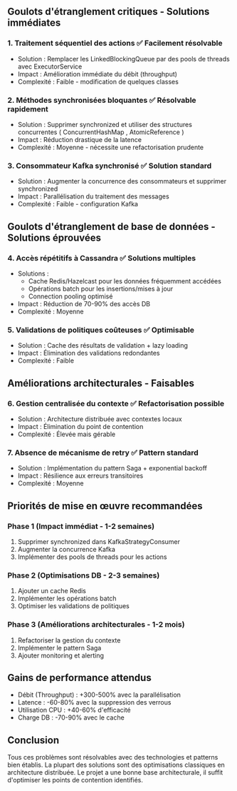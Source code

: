 ## Goulots d'étranglement critiques - Solutions immédiates
### 1. Traitement séquentiel des actions ✅ Facilement résolvable
- Solution : Remplacer les LinkedBlockingQueue par des pools de threads avec ExecutorService
- Impact : Amélioration immédiate du débit (throughput)
- Complexité : Faible - modification de quelques classes
### 2. Méthodes synchronisées bloquantes ✅ Résolvable rapidement
- Solution : Supprimer synchronized et utiliser des structures concurrentes ( ConcurrentHashMap , AtomicReference )
- Impact : Réduction drastique de la latence
- Complexité : Moyenne - nécessite une refactorisation prudente
### 3. Consommateur Kafka synchronisé ✅ Solution standard
- Solution : Augmenter la concurrence des consommateurs et supprimer synchronized
- Impact : Parallélisation du traitement des messages
- Complexité : Faible - configuration Kafka
## Goulots d'étranglement de base de données - Solutions éprouvées
### 4. Accès répétitifs à Cassandra ✅ Solutions multiples
- Solutions :
  - Cache Redis/Hazelcast pour les données fréquemment accédées
  - Opérations batch pour les insertions/mises à jour
  - Connection pooling optimisé
- Impact : Réduction de 70-90% des accès DB
- Complexité : Moyenne
### 5. Validations de politiques coûteuses ✅ Optimisable
- Solution : Cache des résultats de validation + lazy loading
- Impact : Élimination des validations redondantes
- Complexité : Faible
## Améliorations architecturales - Faisables
### 6. Gestion centralisée du contexte ✅ Refactorisation possible
- Solution : Architecture distribuée avec contextes locaux
- Impact : Élimination du point de contention
- Complexité : Élevée mais gérable
### 7. Absence de mécanisme de retry ✅ Pattern standard
- Solution : Implémentation du pattern Saga + exponential backoff
- Impact : Résilience aux erreurs transitoires
- Complexité : Moyenne
## Priorités de mise en œuvre recommandées
### Phase 1 (Impact immédiat - 1-2 semaines)
1. Supprimer synchronized dans KafkaStrategyConsumer
2. Augmenter la concurrence Kafka
3. Implémenter des pools de threads pour les actions
### Phase 2 (Optimisations DB - 2-3 semaines)
1. Ajouter un cache Redis
2. Implémenter les opérations batch
3. Optimiser les validations de politiques
### Phase 3 (Améliorations architecturales - 1-2 mois)
1. Refactoriser la gestion du contexte
2. Implémenter le pattern Saga
3. Ajouter monitoring et alerting
## Gains de performance attendus
- Débit (Throughput) : +300-500% avec la parallélisation
- Latence : -60-80% avec la suppression des verrous
- Utilisation CPU : +40-60% d'efficacité
- Charge DB : -70-90% avec le cache
## Conclusion
Tous ces problèmes sont résolvables avec des technologies et patterns bien établis. La plupart des solutions sont des optimisations classiques en architecture distribuée. Le projet a une bonne base architecturale, il suffit d'optimiser les points de contention identifiés.